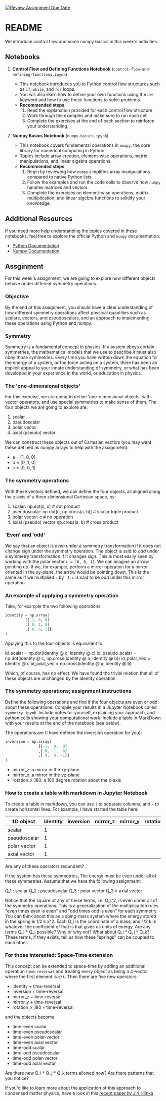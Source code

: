 [![Review Assignment Due Date](https://classroom.github.com/assets/deadline-readme-button-22041afd0340ce965d47ae6ef1cefeee28c7c493a6346c4f15d667ab976d596c.svg)](https://classroom.github.com/a/LMM68FzZ)
# README

We introduce control flow and some numpy basics in this week's activities.

## Notebooks

1. **Control Flow and Defining Functions Notebook** (`Control-flow-and-defining-functions.ipynb`)
    - This notebook introduces you to Python control flow structures such as `if`, `while`, and `for` loops.
    - You will also learn how to define your own functions using the `def` keyword and how to use these functions to solve problems.
    - **Recommended steps**:
        1. Read the explanation provided for each control flow structure.
        2. Work through the examples and make sure to run each cell.
        3. Complete the exercises at the end of each section to reinforce your understanding.

2. **Numpy Basics Notebook** (`numpy-basics.ipynb`)
    - This notebook covers fundamental operations in `numpy`, the core library for numerical computing in Python.
    - Topics include array creation, element-wise operations, matrix manipulations, and linear algebra operations.
    - **Recommended steps**:
        1. Begin by reviewing how `numpy` simplifies array manipulations compared to native Python lists.
        2. Follow the examples and run the code cells to observe how `numpy` handles matrices and vectors.
        3. Complete the exercises on element-wise operations, matrix multiplication, and linear algebra functions to solidify your knowledge.

## Additional Resources

If you need more help understanding the topics covered in these notebooks, feel free to explore the official Python and `numpy` documentation:
- [Python Documentation](https://docs.python.org/3/)
- [Numpy Documentation](https://numpy.org/doc/)

## Assginment

For this week's assignment, we are going to explore how different objects behave under different symmetry operations.

### Objective
By the end of this assignment, you should have a clear understanding of how different symmetry operations affect physical quantities such as scalars, vectors, and pseudoscalars, and an approach to implementing these operations using Python and numpy.

### Symmetry

Symmetry is a fundamental concept in physics. If a system obeys certain symmetries, the mathematical models that we use to describe it must also obey those symmetries. Every time you have written down the equation for the energy of a system, or the force acting on a system, there has been an implicit appeal to your innate understanding of symmetry, or what has been developed in your experience in the world, or education in physics.


### The 'one-dimensional objects'

For this exercise, we are going to define 'one-dimensional objects' with vector operators, and use special symmetries to make sense of them. The four objects we are going to explore are:

1. scalar
2. pseudoscalar
3. polar vector
4. axial (pseudo) vector

We can construct these objects out of Cartesian vectors (you may want these defined as numpy arrays to help with the assignment):

- a = [1, 0, 0]
- b = [0, 1, 0]
- c = [0, 0, 1]


### The symmetry operations

With these vectors defined, we can define the four objects, all aligned along the z-axis of a three-dimensional Cartesian space, by:

1. scalar: np.dot(c, c) # dot product
2. pseudoscalar: np.dot(c, np.cross(a, b)) # scalar triple product
3. polar vector: c # no operation
4. axial (pseudo) vector np.cross(a, b) # cross product

### 'Even' and 'odd'

We say that an object is *even* under a symmetry transformation if it does not change sign under the symmetry operation. The object is said to *odd* under a symmetry transformation if it changes sign. This is most easily seen by working with the polar vector `c = [0, 0, 1]`. We can imagine an arrow pointing up. If we, for example, perform a mirror operation for a mirror oriented in the xy-plane, the arrow would be pointing down. This is the same as if we multiplied `c` by `-1`. `c` is said to be *odd* under this mirror operation.

### An example of applying a symmetry operation

Take, for example the two following operations:

```python
identity = np.array(
         [[ 1, 0, 0]
         ,[ 0, 1, 0]
         ,[ 0, 0, 1]]
)
```

Applying this to the four objects is equivalent to:

id_scalar = np.dot(identity @ c, identity @ c)
id_pseudo_scalar = np.dot(identity @ c, np.cross(identity @ a, identity @ b))
id_polar_vec = identity @ c
id_axial_vec = np.cross(identity @ a, identity @ b)

Which, of course, has no effect. We have found the trivial relation that all of these objects are unchanged by the identity operation.

### The symmetry operations; assignment instructions

Define the following operations and find if the four objects are even or odd about these operations. Compile your results in a Jupyter Notebook called `symmetry.ipynb`. Include notes for yourself, explaining your approach, and python cells showing your computational work. Include a table in MarkDown with your results at the end of the notebook (see below).

The operations are (I have defined the inversion operation for you):

```python
inversion = np.array(
               [[-1,  0,  0]
               ,[ 0, -1,  0]
               ,[ 0,  0, -1]]
)
```
- mirror_z: a mirror in the xy-plane
- mirror_x: a mirror in the yz-plane
- rotation_x_180: a 180 degree rotation about the x-axis


### How to create a table with markdown in Jupyter Notebook

To create a table in markdown, you can use `|` to separate columns, and `-` to create horizontal lines. For example, I have started the table here:

| 1D object    | identity | inversion | mirror_z | mirror_y | rotation_x_180 |
|--------------|----------|-----------|----------|----------|----------------|
| scalar       | 1        |           |          |          |                |
| pseudoscalar | 1        |           |          |          |                |
| polar vector | 1        |           |          |          |                |
| axial vector | 1        |           |          |          |                |

Are any of these operators redundant?

If the system has these symmetries, The energy must be even under all of these symmetries. Assume that we have the following assignment:

Q_1 : scalar
Q_2 : pseudoscalar
Q_3 : polar vector
Q_3 = axial vector

Notice that the square of any of these terms, i.e. Q_i^2, is even under all of the symmetry operations. This is a generalization of the multiplication rules "even times even is even" and "odd times odd is even" for each symmetry. You can think about this as a sping-mass system where the energy stored in the spring is 1/2 k x^2. Each Q_i is the coordinate of a mass, and 1/2 k is whatever the coefficient of that is that gives us units of energy. Are any terms Q_i * Q_j possible? Why or why not? What about Q_i * Q_j * Q_k? These terms, if they exists, tell us how these "springs" can be coupled to each other.

### For those interested: Space-Time extension

This concept can be extended to space-time by adding an additional operation `time-reversal` and treating every object as being a 4-vector where the first element is `c*t`. Then there are five new operators:

- identity + time-reversal
- inversion + time-reversal
- mirror_z + time-reversal
- mirror_y + time-reversal
- rotation_x_180 + time-reversal

and the objects become

- time-even scalar
- time-even pseudoscalar
- time-even polar-vector
- time-even axial vector
- time-odd scalar
- time-odd pseudoscalar
- time-odd polar-vector
- time-odd axial vector

Are there new Q_i * Q_j * Q_k terms allowed now? Are there patterns that you notice?

If you'd like to learn more about the application of this approach to condensed matter physics, have a look in this [recent paper by Jiri Hlinka](https://journals.aps.org/prl/abstract/10.1103/PhysRevLett.113.165502)
